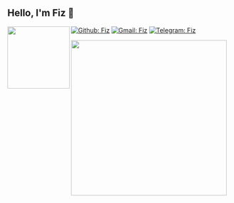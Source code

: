 <h2> Hello, I'm <b>Fiz</b> 👋</h2>
<img align='left' src="https://github.com/muhammad-hafizz/muhammad-hafizz/blob/main/shadounei_oc_by_aoiogataartist_ddkndth-fullview.jpg" width="140">

<!-- <img align='right' src="https://github-readme-stats.vercel.app/api/top-langs/?username=muhammad-hafizz&theme=codeSTACKr" width="350"> -->

[![Github: Fiz](https://img.shields.io/github/followers/muhammad-hafizz?style=social)](https://github.com/muhammad-hafizz)
[![Gmail: Fiz](https://img.shields.io/badge/Gmail-Fiz-green?style=social&logo=gmail)](mailto:ciafiz111@gmail.com)
[![Telegram: Fiz](https://img.shields.io/badge/Telegram-Fiz-green?style=social&logo=Telegram)](https://t.me/mhafiz_001)
<br>

<img align='left' src="https://github-readme-stats.vercel.app/api?username=muhammad-hafizz&show_icons=true&theme=codeSTACKr" width="350">

<!--[tema readme stats] -->
<!--https://github.com/anuraghazra/github-readme-stats/blob/master/themes/README.md-->

<!--
**muhammad-hafizz/muhammad-hafizz** is a ✨ _special_ ✨ repository because its `README.md` (this file) appears on your GitHub profile.

Here are some ideas to get you started:

- 🔭 I’m currently working on ...
- 🌱 I’m currently learning ...
- 👯 I’m looking to collaborate on ...
- 🤔 I’m looking for help with ...
- 💬 Ask me about ...
- 📫 How to reach me: ...
- 😄 Pronouns: ...
- ⚡ Fun fact: ...
-->
